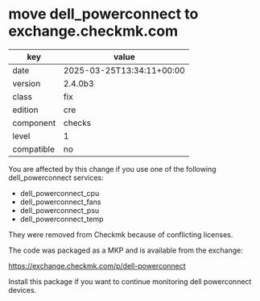 [//]: # (werk v2)
# move dell_powerconnect to exchange.checkmk.com

key        | value
---------- | ---
date       | 2025-03-25T13:34:11+00:00
version    | 2.4.0b3
class      | fix
edition    | cre
component  | checks
level      | 1
compatible | no

You are affected by this change if you use one of the following
dell_powerconnect services:

* dell_powerconnect_cpu
* dell_powerconnect_fans
* dell_powerconnect_psu
* dell_powerconnect_temp


They were removed from Checkmk because of conflicting licenses.

The code was packaged as a MKP and is available from the exchange:

https://exchange.checkmk.com/p/dell-powerconnect

Install this package if you want to continue monitoring dell powerconnect
devices.
